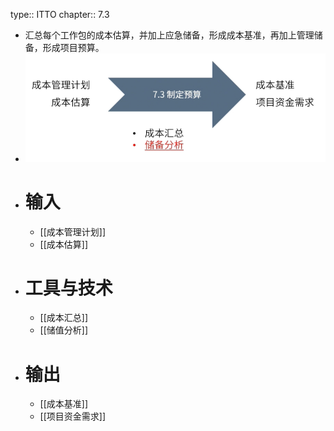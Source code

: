 type:: ITTO
chapter:: 7.3

- 汇总每个工作包的成本估算，并加上应急储备，形成成本基准，再加上管理储备，形成项目预算。
- ![image.png](../assets/image_1747794027355_0.png)
- # 输入
	- [[成本管理计划]]
	- [[成本估算]]
- # 工具与技术
	- [[成本汇总]]
	- [[储值分析]]
- # 输出
	- [[成本基准]]
	- [[项目资金需求]]